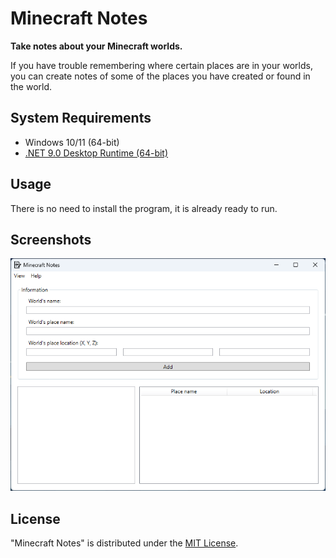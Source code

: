 # Minecraft Notes

**Take notes about your Minecraft worlds.**

If you have trouble remembering where certain places are in your worlds, you can create notes of some of the places you have created or found in the world.

## System Requirements 

- Windows 10/11 (64-bit)
- [.NET 9.0 Desktop Runtime (64-bit)](https://dotnet.microsoft.com/download/dotnet/9.0)

## Usage

There is no need to install the program, it is already ready to run.

## Screenshots

![MainWindow.png](Images/MainWindow.png)

## License

"Minecraft Notes" is distributed under the [MIT License](LICENSE).